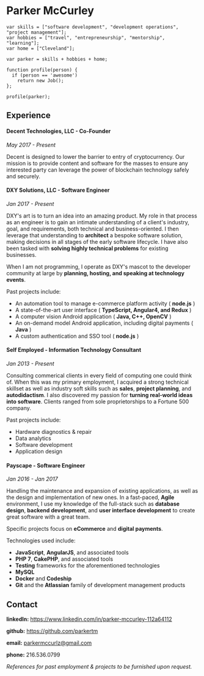 # Parker McCurley

```
var skills = ["software development", "development operations", "project management"];
var hobbies = ["travel", "entrepreneurship", "mentorship", "learning"];
var home = ["Cleveland"];

var parker = skills + hobbies + home;

function profile(person) {
  if (person == 'awesome')
    return new Job();
};

profile(parker);
```

## Experience

#### Decent Technologies, LLC - Co-Founder
*May 2017 - Present*

Decent is designed to lower the barrier to entry of cryptocurrency. Our mission is to provide content and software for the masses to ensure any interested party can leverage the power of blockchain technology safely and securely.

#### DXY Solutions, LLC - Software Engineer
*Jan 2017 - Present*

DXY's art is to turn an idea into an amazing product. My role in that process as an engineer is to gain an intimate understanding of a client's industry, goal, and requirements, both technical and business-oriented. I then leverage that understanding to **architect** a bespoke software solution, making decisions in all stages of the early software lifecycle. I have also been tasked with **solving highly technical problems** for existing businesses.

When I am not programming, I operate as DXY's mascot to the developer community at large by **planning, hosting, and speaking at technology events**.

Past projects include:
* An automation tool to manage e-commerce platform activity ( **node.js** )
* A state-of-the-art user interface ( **TypeScript, Angular4, and Redux** )
* A computer vision Android application ( **Java, C++, OpenCV** )
* An on-demand model Android application, including digital payments ( **Java** )
* A custom authentication and SSO tool ( **node.js** )

#### Self Employed - Information Technology Consultant
*Jan 2013 - Present*

Consulting commerical clients in every field of computing one could think of. When this was my primary employment, I acquired a strong technical skillset as well as industry soft skills such as **sales**, **project planning**, and **autodidactism**.  I also discovered my passion for **turning real-world ideas into software**. Clients ranged from sole proprietorships to a Fortune 500 company.

Past projects include:
* Hardware diagnostics & repair
* Data analytics
* Software development
* Application design

#### Payscape - Software Engineer
*Jan 2016 - Jan 2017*

Handling the maintenance and expansion of existing applications, as well as the design and implementation of new ones.  In a fast-paced, **Agile** environment, I use my knowledge of the full-stack such as **database design**, **backend development**, and **user interface development** to create great software with a great team.

Specific projects focus on **eCommerce** and **digital payments**.

Technologies used include:
* **JavaScript**, **AngularJS**, and associated tools
* **PHP 7**, **CakePHP**, and associated tools
* **Testing** frameworks for the aforementioned technologies
* **MySQL**
* **Docker** and **Codeship**
* **Git** and the **Atlassian** family of development management products

## Contact
**linkedIn:** https://www.linkedin.com/in/parker-mccurley-112a64112

**github:** https://github.com/parkertm

**email:** parkermccurlz@gmail.com

**phone:** 216.536.0799

*References for past employment & projects to be furnished upon request.*
